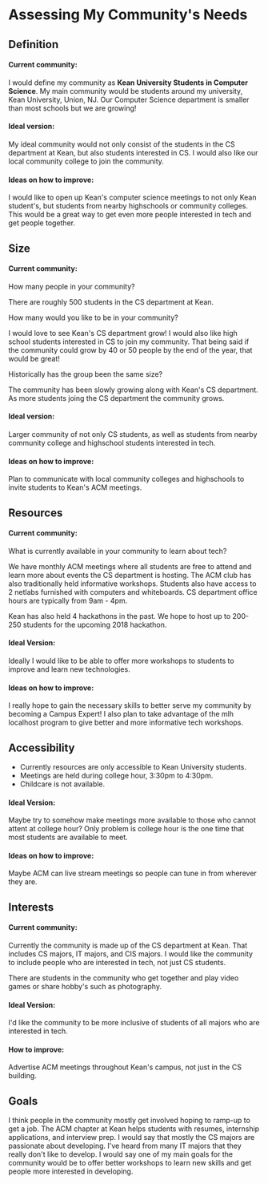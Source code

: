 # Assessing My Community's Needs

## Definition
#### Current community: 
I would define my community as **Kean University Students in Computer Science**.
My main community would be students around my university, Kean University, Union, NJ. Our Computer Science department is smaller than most schools but we are growing!
#### Ideal version:
My ideal community would not only consist of the students in the CS department at Kean, but also students interested in CS. I would also like our local community college to join the community.
#### Ideas on how to improve: 
I would like to open up Kean's computer science meetings to not only Kean student's, but students from nearby highschools or community colleges. This would be a great way to get even more people interested in tech and get people together.

## Size
#### Current community: 
How many people in your community?

There are roughly 500 students in the CS department at Kean.

How many would you like to be in your community?

I would love to see Kean's CS department grow! I would also like high school students interested in CS to join my community. That being said if the community could grow by 40 or 50 people by the end of the year, that would be great!

Historically has the group been the same size?

The community has been slowly growing along with Kean's CS department. As more students joing the CS department the community grows. 
#### Ideal version:
Larger community of not only CS students, as well as students from nearby community college and highschool students interested in tech.
#### Ideas on how to improve: 
Plan to communicate with local community colleges and highschools to invite students to Kean's ACM meetings.

## Resources 
#### Current community:
What is currently available in your community to learn about tech?

We have monthly ACM meetings where all students are free to attend and learn more about events the CS department is hosting. The ACM club has also traditionally held informative workshops. Students also have access to 2 netlabs furnished with computers and whiteboards. CS department office hours are typically from 9am - 4pm.

Kean has also held 4 hackathons in the past. We hope to host up to 200-250 students for the upcoming 2018 hackathon.
#### Ideal Version: 
Ideally I would like to be able to offer more workshops to students to improve and learn new technologies.
#### Ideas on how to improve:
I really hope to gain the necessary skills to better serve my community by becoming a Campus Expert! I also plan to take advantage of the mlh localhost program to give better and more informative tech workshops.

## Accessibility
* Currently resources are only accessible to Kean University students.
* Meetings are held during college hour, 3:30pm to 4:30pm.
* Childcare is not available.
#### Ideal Version: 
Maybe try to somehow make meetings more available to those who cannot attent at college hour? Only problem is college hour is the one time that most students are available to meet.
#### Ideas on how to improve:
Maybe ACM can live stream meetings so people can tune in from wherever they are.

## Interests
#### Current community:
Currently the community is made up of the CS department at Kean. That includes CS majors, IT majors, and CIS majors. I would like the community to include people who are interested in tech, not just CS students. 

There are students in the community who get together and play video games or share hobby's such as photography.
#### Ideal Version:
I'd like the community to be more inclusive of students of all majors who are interested in tech.
#### How to improve:
Advertise ACM meetings throughout Kean's campus, not just in the CS building.

## Goals
I think people in the community mostly get involved hoping to ramp-up to get a job. The ACM chapter at Kean helps students with resumes, internship applications, and interview prep. I would say that mostly the CS majors are passionate about developing. I've heard from many IT majors that they really don't like to develop.
I would say one of my main goals for the community would be to offer better workshops to learn new skills and get people more interested in developing.

